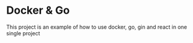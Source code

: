 
# Docker & Go

This project is an example of how to use docker, go, gin and react in one single project

